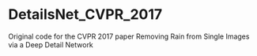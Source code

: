 # DetailsNet_CVPR_2017
Original code for the CVPR 2017 paper Removing Rain from Single Images via a Deep Detail Network 
